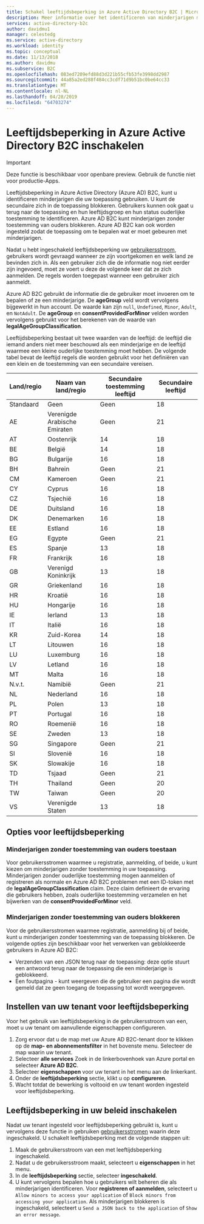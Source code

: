 ```yaml
---
title: Schakel leeftijdsbeperking in Azure Active Directory B2C | Microsoft Docs
description: Meer informatie over het identificeren van minderjarigen met behulp van uw toepassing.
services: active-directory-b2c
author: davidmu1
manager: celestedg
ms.service: active-directory
ms.workload: identity
ms.topic: conceptual
ms.date: 11/13/2018
ms.author: davidmu
ms.subservice: B2C
ms.openlocfilehash: 083ed7209efd88d3d221b55cfb53fe3998dd2987
ms.sourcegitcommit: 44a85a2ed288f484cc3cdf71d9b51bc0be64cc33
ms.translationtype: MT
ms.contentlocale: nl-NL
ms.lasthandoff: 04/28/2019
ms.locfileid: "64703274"
---
```

# <a name="enable-age-gating-in-azure-active-directory-b2c"></a>Leeftijdsbeperking in Azure Active Directory B2C inschakelen

>[!IMPORTANT]
>Deze functie is beschikbaar voor openbare preview. Gebruik de functie niet voor productie-Apps. 
>

Leeftijdsbeperking in Azure Active Directory (Azure AD) B2C, kunt u identificeren minderjarigen die uw toepassing gebruiken. U kunt de secundaire zich in de toepassing blokkeren. Gebruikers kunnen ook gaat u terug naar de toepassing en hun leeftijdsgroep en hun status ouderlijke toestemming te identificeren. Azure AD B2C kunt minderjarigen zonder toestemming van ouders blokkeren. Azure AD B2C kan ook worden ingesteld zodat de toepassing om te bepalen wat er moet gebeuren met minderjarigen.

Nadat u hebt ingeschakeld leeftijdsbeperking uw [gebruikersstroom](active-directory-b2c-reference-policies.md), gebruikers wordt gevraagd wanneer ze zijn voortgekomen en welk land ze bevinden zich in. Als een gebruiker zich die de informatie nog niet eerder zijn ingevoerd, moet ze voert u deze de volgende keer dat ze zich aanmelden. De regels worden toegepast wanneer een gebruiker zich aanmeldt.

Azure AD B2C gebruikt de informatie die de gebruiker moet invoeren om te bepalen of ze een minderjarige. De **ageGroup** veld wordt vervolgens bijgewerkt in hun account. De waarde kan zijn `null`, `Undefined`, `Minor`, `Adult`, en `NotAdult`.  De **ageGroup** en **consentProvidedForMinor** velden worden vervolgens gebruikt voor het berekenen van de waarde van **legalAgeGroupClassification**.

Leeftijdsbeperking bestaat uit twee waarden van de leeftijd: de leeftijd die iemand anders niet meer beschouwd als een minderjarige en de leeftijd waarmee een kleine ouderlijke toestemming moet hebben. De volgende tabel bevat de leeftijd regels die worden gebruikt voor het definiëren van een klein en de toestemming van een secundaire vereisen.

| Land/regio | Naam van land/regio | Secundaire toestemming leeftijd | Secundaire leeftijd |
| ------- | ------------ | ----------------- | --------- |
| Standaard | Geen | Geen | 18 |
| AE | Verenigde Arabische Emiraten | Geen | 21 |
| AT | Oostenrijk | 14 | 18 |
| BE | België | 14 | 18 |
| BG | Bulgarije | 16 | 18 |
| BH | Bahrein | Geen | 21 |
| CM | Kameroen | Geen | 21 |
| CY | Cyprus | 16 | 18 |
| CZ | Tsjechië | 16 | 18 |
| DE | Duitsland | 16 | 18 |
| DK | Denemarken | 16 | 18 |
| EE | Estland | 16 | 18 |
| EG | Egypte | Geen | 21 |
| ES | Spanje | 13 | 18 |
| FR | Frankrijk | 16 | 18 |
| GB | Verenigd Koninkrijk | 13 | 18 |
| GR | Griekenland | 16 | 18 |
| HR | Kroatië | 16 | 18 |
| HU | Hongarije | 16 | 18 |
| IE | Ierland | 13 | 18 |
| IT | Italië | 16 | 18 |
| KR | Zuid-Korea | 14 | 18 |
| LT | Litouwen | 16 | 18 |
| LU | Luxemburg | 16 | 18 |
| LV | Letland | 16 | 18 |
| MT | Malta | 16 | 18 |
| N.v.t. | Namibië | Geen | 21 |
| NL | Nederland | 16 | 18 |
| PL | Polen | 13 | 18 |
| PT | Portugal | 16 | 18 |
| RO | Roemenië | 16 | 18 |
| SE | Zweden | 13 | 18 |
| SG | Singapore | Geen | 21 |
| SI | Slovenië | 16 | 18 |
| SK | Slowakije | 16 | 18 |
| TD | Tsjaad | Geen | 21 |
| TH | Thailand | Geen | 20 |
| TW | Taiwan | Geen | 20 | 
| VS | Verenigde Staten | 13 | 18 |

## <a name="age-gating-options"></a>Opties voor leeftijdsbeperking
 
### <a name="allowing-minors-without-parental-consent"></a>Minderjarigen zonder toestemming van ouders toestaan

Voor gebruikersstromen waarmee u registratie, aanmelding, of beide, u kunt kiezen om minderjarigen zonder toestemming in uw toepassing. Minderjarigen zonder ouderlijke toestemming mogen aanmelden of registreren als normale en Azure AD B2C problemen met een ID-token met de **legalAgeGroupClassification** claim. Deze claim definieert de ervaring die gebruikers hebben, zoals ouderlijke toestemming verzamelen en het bijwerken van de **consentProvidedForMinor** veld.

### <a name="blocking-minors-without-parental-consent"></a>Minderjarigen zonder toestemming van ouders blokkeren

Voor de gebruikersstromen waarmee registratie, aanmelding bij of beide, kunt u minderjarigen zonder toestemming van de toepassing blokkeren. De volgende opties zijn beschikbaar voor het verwerken van geblokkeerde gebruikers in Azure AD B2C:

- Verzenden van een JSON terug naar de toepassing: deze optie stuurt een antwoord terug naar de toepassing die een minderjarige is geblokkeerd.
- Een foutpagina - kunt weergeven die de gebruiker een pagina die wordt gemeld dat ze geen toegang de toepassing tot wordt weergegeven.

## <a name="set-up-your-tenant-for-age-gating"></a>Instellen van uw tenant voor leeftijdsbeperking

Voor het gebruik van leeftijdsbeperking in de gebruikersstroom van een, moet u uw tenant om aanvullende eigenschappen configureren.

1. Zorg ervoor dat u de map met uw Azure AD B2C-tenant door te klikken op de **map- en abonnementsfilter** in het bovenste menu. Selecteer de map waarin uw tenant. 
2. Selecteer **alle services** Zoek in de linkerbovenhoek van Azure portal en selecteer **Azure AD B2C**.
3. Selecteer **eigenschappen** voor uw tenant in het menu aan de linkerkant.
2. Onder de **leeftijdsbeperking** sectie, klikt u op **configureren**.
3. Wacht totdat de bewerking is voltooid en uw tenant worden ingesteld voor leeftijdsbeperking.

## <a name="enable-age-gating-in-your-user-flow"></a>Leeftijdsbeperking in uw beleid inschakelen

Nadat uw tenant ingesteld voor leeftijdsbeperking gebruikt is, kunt u vervolgens deze functie in gebruiken [gebruikersstromen](user-flow-versions.md) waarin deze ingeschakeld. U schakelt leeftijdsbeperking met de volgende stappen uit:

1. Maak de gebruikersstroom van een met leeftijdsbeperking ingeschakeld.
2. Nadat u de gebruikersstroom maakt, selecteert u **eigenschappen** in het menu.
3. In de **leeftijdsbeperking** sectie, selecteer **ingeschakeld**.
4. U kunt vervolgens bepalen hoe u gebruikers wilt beheren die als minderjarigen identificeren. Voor **registreren of aanmelden**, selecteert u `Allow minors to access your application` of `Block minors from accessing your application`. Als minderjarigen blokkeren is ingeschakeld, selecteert u `Send a JSON back to the application` of `Show an error message`. 




